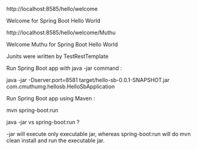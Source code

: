 http://localhost:8585/hello/welcome

Welcome for Spring Boot Hello World

http://localhost:8585/hello/welcome/Muthu

Welcome Muthu for Spring Boot Hello World


Junits were written by TestRestTemplate


Run Spring Boot app with java -jar command :

java -jar -Dserver.port=8581 target/hello-sb-0.0.1-SNAPSHOT.jar com.cmuthumg.hellosb.HelloSbApplication

Run Spring Boot app using Maven :

mvn spring-boot:run

java -jar vs spring-boot:run ?

-jar will execute only executable jar, whereas spring-boot:run will do mvn clean install and run the executable jar.
